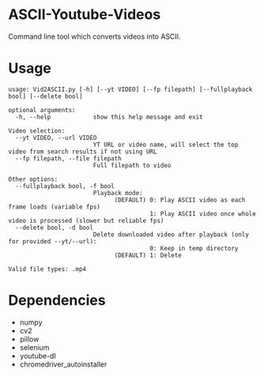 # ASCII-Youtube-Videos
Command line tool which converts videos into ASCII.

# Usage
```
usage: Vid2ASCII.py [-h] [--yt VIDEO] [--fp filepath] [--fullplayback bool] [--delete bool]

optional arguments:
  -h, --help            show this help message and exit

Video selection:
  --yt VIDEO, --url VIDEO
                        YT URL or video name, will select the top video from search results if not using URL
  --fp filepath, --file filepath
                        Full filepath to video

Other options:
  --fullplayback bool, -f bool
                        Playback mode:
                              (DEFAULT) 0: Play ASCII video as each frame loads (variable fps)
                                        1: Play ASCII video once whole video is processed (slower but reliable fps)
  --delete bool, -d bool
                        Delete downloaded video after playback (only for provided --yt/--url):
                                        0: Keep in temp directory
                              (DEFAULT) 1: Delete

Valid file types: .mp4
```

# Dependencies
- numpy
- cv2
- pillow
- selenium
- youtube-dl
- chromedriver_autoinstaller
